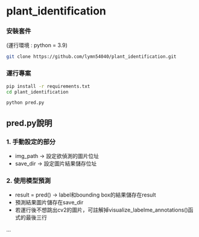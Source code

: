 
# plant_identification

### 安裝套件
  (運行環境 : python = 3.9)
```bash
git clone https://github.com/lymn54040/plant_identification.git
```
### 運行專案

```bash
pip install -r requirements.txt
cd plant_identification
```
```bash
python pred.py
```
## pred.py說明
### 1. 手動設定的部分
- img_path -> 設定欲偵測的圖片位址
- save_dir -> 設定圖片結果儲存位址
### 2. 使用模型預測
- result = pred() -> label和bounding box的結果儲存在result
- 預測結果圖片儲存在save_dir
- 若運行後不想跳出cv2的圖片，可註解掉visualize_labelme_annotations()函式的最後三行
 
...
